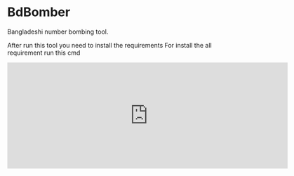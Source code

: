 # BdBomber
Bangladeshi number bombing tool.

After run this tool you need to install the requirements
For install the all requirement run this cmd
<iframe
  src="https://carbon.now.sh/embed?bg=rgba%28171%2C+184%2C+195%2C+1%29&t=theme%3Ajfmddrhb3ca&wt=none&l=auto&width=680&ds=true&dsyoff=20px&dsblur=68px&wc=true&wa=true&pv=56px&ph=56px&ln=false&fl=1&fm=Hack&fs=14px&lh=133%25&si=false&es=2x&wm=false&code=%253Cbutton%2520class%253D%2522btn%2522%2520data-clipboard-target%253D%2522%2523code-snippet%2522%253E%250A%2520%2520Copy%250A%253C%252Fbutton%253E"
  style="width: 639px; height: 242px; border:0; transform: scale(1); overflow:hidden;"
  sandbox="allow-scripts allow-same-origin">
</iframe>
